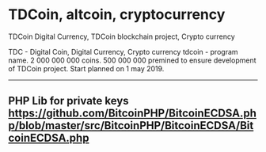 # TDCoin, altcoin, cryptocurrency
TDCoin Digital Currency, TDCoin blockchain project, Crypto currency

TDC - Digital Coin, Digital Currency, Crypto currency
tdcoin - program name.
2 000 000 000 coins.
500 000 000 premined to ensure development of TDCoin project.
Start planned on 1 may 2019.

-------------------------------------------------------------------------------------------------------
PHP Lib for private keys
https://github.com/BitcoinPHP/BitcoinECDSA.php/blob/master/src/BitcoinPHP/BitcoinECDSA/BitcoinECDSA.php
-------------------------------------------------------------------------------------------------------
